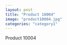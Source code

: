 ```yaml
---
layout: post
title: "Product 10004"
image: "product10004.jpg"
categories: "category1"
---
```

Product 10004

